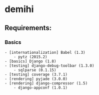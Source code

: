 # demihi

## Requirements:

### Basics  
    - [internationalization] Babel (1.3)
        - pytz (2015.2)
    - [basics] Django (1.8)
    - [testing] django-debug-toolbar (1.3.0)
        - sqlparse (0.1.15)
    - [testing] coverage (3.7.1)
    - [rendering] pyjade (3.0.0)
    - [rendering] django-compressor (1.5)
        - django-appconf (1.0.1)
